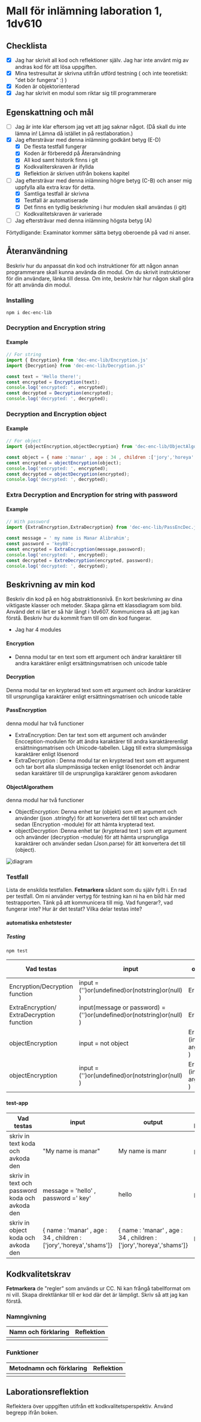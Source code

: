 # Mall för inlämning laboration 1, 1dv610

## Checklista
  - [x] Jag har skrivit all kod och reflektioner själv. Jag har inte använt mig av andras kod för att lösa uppgiften.
  - [x] Mina testresultat är skrivna utifrån utförd testning ( och inte teoretiskt: "det bör fungera" :) )
  - [x] Koden är objektorienterad
  - [x] Jag har skrivit en modul som riktar sig till programmerare

## Egenskattning och mål
  - [ ] Jag är inte klar eftersom jag vet att jag saknar något. (Då skall du inte lämna in! Lämna då istället in på restlaboration.)
  - [x] Jag eftersträvar med denna inlämning godkänt betyg (E-D)
    - [x] De flesta testfall fungerar
    - [x] Koden är förberedd på Återanvändning
    - [x] All kod samt historik finns i git 
    - [x] Kodkvaliterskraven är ifyllda
    - [x] Reflektion är skriven utifrån bokens kapitel 
  - [ ] Jag eftersträvar med denna inlämning högre betyg (C-B) och anser mig uppfylla alla extra krav för detta. 
    - [x] Samtliga testfall är skrivna    
    - [x] Testfall är automatiserade
    - [x] Det finns en tydlig beskrivning i hur modulen skall användas (i git)
    - [ ] Kodkvalitetskraven är varierade 
  - [ ] Jag eftersträvar med denna inlämning högsta betyg (A) 

Förtydligande: Examinator kommer sätta betyg oberoende på vad ni anser. 

## Återanvändning
Beskriv hur du anpassat din kod och instruktioner för att någon annan programmerare skall kunna använda din modul. Om du skrivit instruktioner för din användare, länka till dessa. Om inte, beskriv här hur någon skall göra för att använda din modul.
  
### Installing

```shell
npm i dec-enc-lib
```
### Decryption and Encryption string


#### Example

```javascript
// For string
import { Encryption} from 'dec-enc-lib/Encryption.js'
import {Decryption} from 'dec-enc-lib/Decryption.js'

const text = 'Hello there!';
const encrypted = Encryption(text);
console.log('encrypted: ', encrypted);
const decrypted = Decryption(encrypted);
console.log('decrypted: ', decrypted);
```

### Decryption and Encryption object


#### Example


```javascript
// For object
import {objectEncryption,objectDecryption} from 'dec-enc-lib/ObjectAlgorathem.js'

const object = { name :'manar' , age : 34 , children :['jory','horeya','shams']};
const encrypted = objectEncryption(object);
console.log('encrypted: ', encrypted);
const decrypted = objectDecryption(encrypted);
console.log('decrypted: ', decrypted);
```

###  Extra Decryption and Encryption for string with password


#### Example


```javascript
// With password
import {ExtraEncryption,ExtraDecryption} from 'dec-enc-lib/PassEncDec.js'

const message = ' my name is Manar Alibrahim';
const password = 'key88';
const encrypted = ExtraEncryption(message,password);
console.log('encrypted: ', encrypted);
const decrypted = ExtreDecryption(encrypted, password);
console.log('decrypted: ', decrypted);
```
## Beskrivning av min kod
Beskriv din kod på en hög abstraktionsnivå. En kort beskrivning av dina viktigaste klasser och metoder. Skapa gärna ett klassdiagram som bild. Använd det ni lärt er så här långt i 1dv607. Kommunicera så att jag kan förstå.
Beskriv hur du kommit fram till om din kod fungerar.
- Jag har 4 modules 
#### Encryption 
 - Denna modul tar en text som ett argument och ändrar karaktärer till andra karaktärer enligt ersättningsmatrisen och unicode table
#### Decryption 
Denna modul tar en krypterad text som ett argument och ändrar karaktärer till ursprungliga karaktärer enligt ersättningsmatrisen och unicode table
#### PassEncryption
denna modul har två functioner 
- ExtraEncryption: Den tar text som ett argument och använder Encception-modulen för att ändra karaktärer till andra karaktärerenligt ersättningsmatrisen och Unicode-tabellen. Lägg till extra slumpmässiga karaktärer enligt lösenord
- ExtraDecryption : Denna modul tar en krypterad text som ett argument och tar bort alla slumpmässiga tecken enligt lösenordet och ändrar sedan karaktärer till de ursprungliga karaktärer genom avkodaren

#### ObjectAlgorathem 
denna modul har två functioner 
- ObjectEncryption: Denna enhet tar (objekt) som ett argument och använder (json .stringfy) för att konvertera det till text och använder sedan (Encryption -module) för att hämta krypterad text.
- objectDecryption :Denna enhet tar (krypterad text ) som ett argument och använder (decryption -module) för att hämta ursprungliga karaktärer och använder sedan (Json.parse) för ätt konvertera det till (object).

![diagram](image/diagram.PNG "diagram")


### Testfall
Lista de enskilda testfallen. **Fetmarkera** sådant som du själv fyllt i. En rad per testfall. Om ni använder vertyg för testning kan ni ha en bild här med testrapporten. Tänk på att kommunicera till mig. Vad fungerar?, vad fungerar inte? Hur är det testat? Vilka delar testas inte?
#### automatiska enhetstester
##### Testing

```shell
npm test
```
| Vad testas      | input | output | utfall PASS/FAIL | 
| --------- | --------- | ------ | ------- |
|      Encryption/Decryption function      | input = ('')or(undefined)or(notstring)or(null)  )  |  Error       |    pass     |
|     ExtraEncryption/ ExtraDecryption function      |  input(message or password) = ('')or(undefined)or(notstring)or(null)  )   |  Error       |    pass     |
|      objectEncryption    | input = not object  |  Error  (invaild argumrnt )     |    pass     |
|      objectEncryption    | input = ('')or(undefined)or(notstring)or(null)  )  |  Error  (invaild argumrnt )     |    pass     |
#### test-app
| Vad testas      | input | output | utfall PASS/FAIL | image|
| --------- | --------- | ------ | ------- |-----|
|     skriv in text koda och avkoda den     | "My name is manar"  |  My name is manr        |    pass     |![testFall1](image/testFall1.PNG "testfall1")|
|    skriv in text och password koda och avkoda den      |  message = 'hello' , password =' key'   | hello     |    pass     |![testFall2](image/testFall2.PNG "testfall2")|
|      skriv in object koda och avkoda den    | { name : 'manar' , age : 34 , children : ['jory','horeya','shams']}  |   { name : 'manar' , age : 34 , children : ['jory','horeya','shams']}    |    pass     | ![testFall3](image/testFall3.PNG "testfall3")|

## Kodkvalitetskrav

**Fetmarkera** de "regler" som används ur CC. Ni kan frångå tabellformat om ni vill. Skapa direktlänkar till er kod där det är lämpligt. Skriv så att jag kan förstå.

### Namngivning

| Namn och förklaring  | Reflektion                                   |
| -------------------  | ---------------------------------------------|
|                      |                                              |

### Funktioner

| Metodnamn och förklaring  | Reflektion                                   |
| -------------------  | ---------------------------------------------|
|                      |                                              |

## Laborationsreflektion
Reflektera över uppgiften utifrån ett kodkvalitetsperspektiv. Använd begrepp ifrån boken. 
